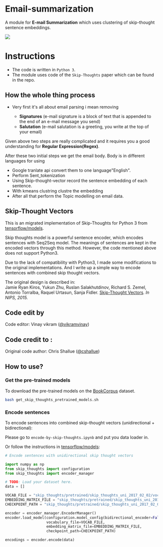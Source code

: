 # Email-summarization

A module for __E-mail Summarization__ which uses clustering of skip-thought sentence embeddings.

<img src="https://miro.medium.com/max/1400/1*1Y12GxSbTW0Pf3Psh24zHw.png">

# Instructions
- The code is written in ```Python 3```.
- The module uses code of the ```Skip-Thoughts``` paper which can be found in the repo.
## How the whole thing process
- Very first it's all about email parsing i mean removing 

  - __Signatures__ (e-mail signature is a block of text that is appended to the end of an e-mail message you send)
  - __Salutation__ (e-mail salutation is a greeting, you write at the top of your email)
  
  
 Given above two steps are really complicated and it requires you a good understanding for __Regular Expression(Regex)__.
 
 
After these two initial steps we get the email body. Body is in different languages for using
- Google tranlate api convert them to one language"English".
- Perform Sent_tokenization 
- Using Skip-thought-vector record the sentence embedding of each sentence.
- With kmeans clustring clustre the embedding 
- After all that perform the Topic modelling on email data.

## Skip-Thought Vectors

This is an migrated implementation of Skip-Thoughts for Python 3 from [tensorflow/models](https://github.com/tensorflow/models/tree/master/research/skip_thoughts).

Skip thoughts model is a powerful sentence encoder, which encodes sentences with Seq2Seq model. 
The meanings of sentences are kept in the encoded vectors through this method. 
However, the code mentioned above does not support Python3.

Due to the lack of compatibility with Python3, I made some modifications to the original implementations. 
And I write up a simple way to encode sentences with combined skip thought vectors.

The original design is described in:  
Jamie Ryan Kiros, Yukun Zhu, Ruslan Salakhutdinov, Richard S. Zemel,
Antonio Torralba, Raquel Urtasun, Sanja Fidler.
[Skip-Thought Vectors](https://papers.nips.cc/paper/5950-skip-thought-vectors.pdf).
*In NIPS, 2015.*


## Code edit by 

Code editor: Vinay vikram ([@vikramvinay](https://github.com/AIVenture0))

## Code credit to : 
Original code author: Chris Shallue ([@cshallue](https://github.com/cshallue))


## How to use?

### Get the pre-trained models

To download the pre-trained models on the [BookCorpus](http://yknzhu.wixsite.com/mbweb) dataset.

```bash
bash get_skip_thoughts_pretrained_models.sh
```

### Encode sentences

To encode sentences into combined skip-thought vectors (unidirectional + bidirectional):

Please go to ```encode-by-skip-thoughts.ipynb``` and put you data loader in.

Or follow the instructions in [tensorflow/models](https://github.com/tensorflow/models/tree/master/research/skip_thoughts):

```python
# Encode sentences with unidirectional skip thought vectors

import numpy as np
from skip_thoughts import configuration
from skip_thoughts import encoder_manager

# TODO: Load your dataset here.
data = []

VOCAB_FILE = "skip_thoughts/pretrained/skip_thoughts_uni_2017_02_02/vocab.txt"
EMBEDDING_MATRIX_FILE = "skip_thoughts/pretrained/skip_thoughts_uni_2017_02_02/embeddings.npy"
CHECKPOINT_PATH = "skip_thoughts/pretrained/skip_thoughts_uni_2017_02_02/model.ckpt-501424"

encoder = encoder_manager.EncoderManager()
encoder.load_model(configuration.model_config(bidirectional_encoder=False),
                   vocabulary_file=VOCAB_FILE,
                   embedding_matrix_file=EMBEDDING_MATRIX_FILE,
                   checkpoint_path=CHECKPOINT_PATH)

encodings = encoder.encode(data)
```
